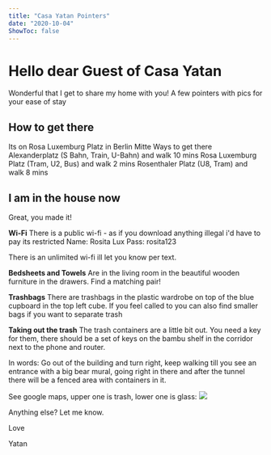 ```yaml
---
title: "Casa Yatan Pointers"
date: "2020-10-04"
ShowToc: false
---
```


# Hello dear Guest of Casa Yatan

Wonderful that I get to share my home with you!
A few pointers with pics for your ease of stay


## How to get there

Its on Rosa Luxemburg Platz in Berlin Mitte
Ways to get there
Alexanderplatz (S Bahn, Train, U-Bahn) and walk 10 mins
Rosa Luxemburg Platz (Tram, U2, Bus) and walk 2 mins
Rosenthaler Platz (U8, Tram) and walk 8 mins



## I am in the house now

Great, you made it! 

**Wi-Fi**
There is a public wi-fi - as if you download anything illegal i'd have to pay its restricted
Name: Rosita Lux 
Pass: rosita123

There is an unlimited wi-fi ill let you know per text.

**Bedsheets and Towels**
Are in the living room in the beautiful wooden furniture in the drawers. Find a matching pair!

**Trashbags**
There are trashbags in the plastic wardrobe on top of the blue cupboard in the top left cube.
If you feel called to you can also find smaller bags if you want to separate trash

**Taking out the trash**
The trash containers are a little bit out. You need a key for them, there should be a set of keys on the bambu shelf in the corridor next to the phone and router. 

In words:
Go out of the building and turn right, keep walking till you see an entrance with a big bear mural, going right in there and after the tunnel there will be a fenced area with containers in it.

See google maps, upper one is trash, lower one is glass:
![](trashmap.jpeg)


Anything else? Let me know.

Love

Yatan





